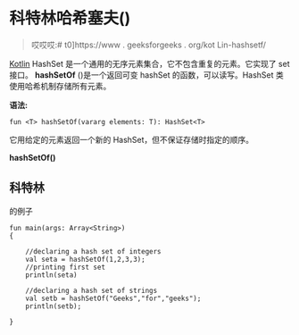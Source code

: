 # 科特林哈希塞夫()

> 哎哎哎:# t0]https://www . geeksforgeeks . org/kot Lin-hashsetf/

[Kotlin](https://www.geeksforgeeks.org/introduction-to-kotlin/) HashSet 是一个通用的无序元素集合，它不包含重复的元素。它实现了 set 接口。 **hashSetOf** ()是一个返回可变 hashSet 的函数，可以读写。HashSet 类使用哈希机制存储所有元素。

**语法:**

```
fun <T> hashSetOf(vararg elements: T): HashSet<T>
```

它用给定的元素返回一个新的 HashSet，但不保证存储时指定的顺序。

**hashSetOf()**

## 科特林

的例子

```
fun main(args: Array<String>)
{

    //declaring a hash set of integers
    val seta = hashSetOf(1,2,3,3);
    //printing first set
    println(seta)

    //declaring a hash set of strings
    val setb = hashSetOf("Geeks","for","geeks");
    println(setb);

}
```